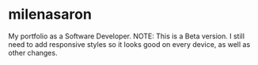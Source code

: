 # milenasaron
 My portfolio as a Software Developer.
 NOTE: This is a Beta version. I still need to add responsive styles so it looks good on every device, as well as other changes.
